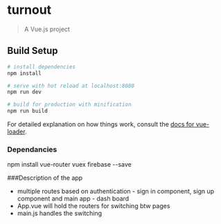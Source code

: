 # turnout

> A Vue.js project

## Build Setup

``` bash
# install dependencies
npm install

# serve with hot reload at localhost:8080
npm run dev

# build for production with minification
npm run build
```

For detailed explanation on how things work, consult the [docs for vue-loader](http://vuejs.github.io/vue-loader).

### Dependancies

npm install vue-router vuex firebase --save

###Description of the app

* multiple routes based on authentication - sign in component, sign up component and main app - dash board
* App.vue will hold the routers for switching btw pages
* main.js handles the switching